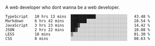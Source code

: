 A web developer who dont wanna be a web developer.

<!--START_SECTION:waka-->

```text
TypeScript   10 hrs 13 mins  ███████████░░░░░░░░░░░░░░   43.48 %
Markdown     6 hrs 42 mins   ███████░░░░░░░░░░░░░░░░░░   28.54 %
JavaScript   3 hrs 23 mins   ███▓░░░░░░░░░░░░░░░░░░░░░   14.42 %
JSON         2 hrs 22 mins   ██▓░░░░░░░░░░░░░░░░░░░░░░   10.08 %
LESS         18 mins         ▒░░░░░░░░░░░░░░░░░░░░░░░░   01.30 %
CSS          8 mins          ░░░░░░░░░░░░░░░░░░░░░░░░░   00.63 %
```

<!--END_SECTION:waka-->
